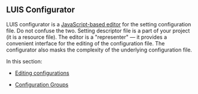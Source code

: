 ## LUIS Configurator

LUIS configurator is a [JavaScript-based editor](c) for the setting configuration file. Do not confuse the two. Setting descriptor file is a part of your project (it is a resource file). The editor is a "representer" — it provides a convenient interface for the editing of the configuration file. The configurator also masks the complexity of the underlying configuration file.

In this section:

- [Editing configurations](2_luis_configurator_1_editing_configurations.md)

- [Configuration Groups](2_luis_configurator_2_configuration_groups.md)

